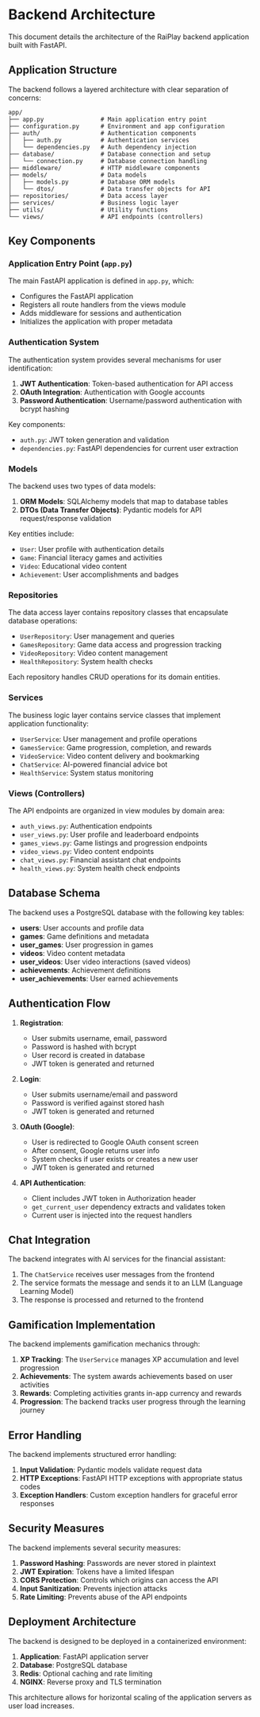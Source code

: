 # Backend Architecture

This document details the architecture of the RaiPlay backend application built with FastAPI.

## Application Structure

The backend follows a layered architecture with clear separation of concerns:

```
app/
├── app.py                # Main application entry point
├── configuration.py      # Environment and app configuration
├── auth/                 # Authentication components
│   ├── auth.py           # Authentication services
│   └── dependencies.py   # Auth dependency injection
├── database/             # Database connection and setup
│   └── connection.py     # Database connection handling
├── middleware/           # HTTP middleware components
├── models/               # Data models
│   ├── models.py         # Database ORM models
│   └── dtos/             # Data transfer objects for API
├── repositories/         # Data access layer
├── services/             # Business logic layer
├── utils/                # Utility functions
└── views/                # API endpoints (controllers)
```

## Key Components

### Application Entry Point (`app.py`)

The main FastAPI application is defined in `app.py`, which:
- Configures the FastAPI application
- Registers all route handlers from the views module
- Adds middleware for sessions and authentication
- Initializes the application with proper metadata

### Authentication System

The authentication system provides several mechanisms for user identification:

1. **JWT Authentication**: Token-based authentication for API access
2. **OAuth Integration**: Authentication with Google accounts
3. **Password Authentication**: Username/password authentication with bcrypt hashing

Key components:
- `auth.py`: JWT token generation and validation
- `dependencies.py`: FastAPI dependencies for current user extraction

### Models

The backend uses two types of data models:

1. **ORM Models**: SQLAlchemy models that map to database tables
2. **DTOs (Data Transfer Objects)**: Pydantic models for API request/response validation

Key entities include:
- `User`: User profile with authentication details
- `Game`: Financial literacy games and activities
- `Video`: Educational video content
- `Achievement`: User accomplishments and badges

### Repositories

The data access layer contains repository classes that encapsulate database operations:

- `UserRepository`: User management and queries
- `GamesRepository`: Game data access and progression tracking
- `VideoRepository`: Video content management
- `HealthRepository`: System health checks

Each repository handles CRUD operations for its domain entities.

### Services

The business logic layer contains service classes that implement application functionality:

- `UserService`: User management and profile operations
- `GamesService`: Game progression, completion, and rewards
- `VideoService`: Video content delivery and bookmarking
- `ChatService`: AI-powered financial advice bot
- `HealthService`: System status monitoring

### Views (Controllers)

The API endpoints are organized in view modules by domain area:

- `auth_views.py`: Authentication endpoints
- `user_views.py`: User profile and leaderboard endpoints
- `games_views.py`: Game listings and progression endpoints
- `video_views.py`: Video content endpoints
- `chat_views.py`: Financial assistant chat endpoints
- `health_views.py`: System health check endpoints

## Database Schema

The backend uses a PostgreSQL database with the following key tables:

- **users**: User accounts and profile data
- **games**: Game definitions and metadata
- **user_games**: User progression in games
- **videos**: Video content metadata
- **user_videos**: User video interactions (saved videos)
- **achievements**: Achievement definitions
- **user_achievements**: User earned achievements

## Authentication Flow

1. **Registration**:
   - User submits username, email, password
   - Password is hashed with bcrypt
   - User record is created in database
   - JWT token is generated and returned

2. **Login**:
   - User submits username/email and password
   - Password is verified against stored hash
   - JWT token is generated and returned

3. **OAuth (Google)**:
   - User is redirected to Google OAuth consent screen
   - After consent, Google returns user info
   - System checks if user exists or creates a new user
   - JWT token is generated and returned

4. **API Authentication**:
   - Client includes JWT token in Authorization header
   - `get_current_user` dependency extracts and validates token
   - Current user is injected into the request handlers

## Chat Integration

The backend integrates with AI services for the financial assistant:

1. The `ChatService` receives user messages from the frontend
2. The service formats the message and sends it to an LLM (Language Learning Model)
3. The response is processed and returned to the frontend

## Gamification Implementation

The backend implements gamification mechanics through:

1. **XP Tracking**: The `UserService` manages XP accumulation and level progression
2. **Achievements**: The system awards achievements based on user activities
3. **Rewards**: Completing activities grants in-app currency and rewards
4. **Progression**: The backend tracks user progress through the learning journey

## Error Handling

The backend implements structured error handling:

1. **Input Validation**: Pydantic models validate request data
2. **HTTP Exceptions**: FastAPI HTTP exceptions with appropriate status codes
3. **Exception Handlers**: Custom exception handlers for graceful error responses

## Security Measures

The backend implements several security measures:

1. **Password Hashing**: Passwords are never stored in plaintext
2. **JWT Expiration**: Tokens have a limited lifespan
3. **CORS Protection**: Controls which origins can access the API
4. **Input Sanitization**: Prevents injection attacks
5. **Rate Limiting**: Prevents abuse of the API endpoints

## Deployment Architecture

The backend is designed to be deployed in a containerized environment:

1. **Application**: FastAPI application server
2. **Database**: PostgreSQL database
3. **Redis**: Optional caching and rate limiting
4. **NGINX**: Reverse proxy and TLS termination

This architecture allows for horizontal scaling of the application servers as user load increases.